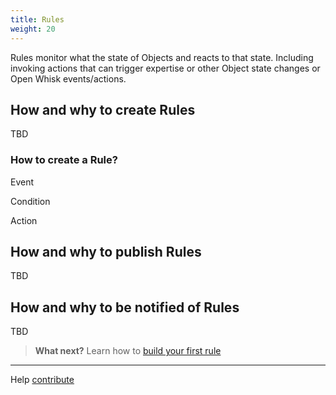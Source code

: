```yaml
---
title: Rules
weight: 20
---
```

Rules monitor what the state of Objects and reacts to that state.  Including invoking actions that can trigger expertise or other Object state changes or Open Whisk events/actions.

## How and why to create Rules
TBD

### How to create a Rule?

  Event

  Condition

  Action

## How and why to publish Rules
TBD

## How and why to be notified of Rules
TBD

 > **What next?** Learn how to [build your first rule]({{site.baseurl}}/knowledge/buildrules/)  

____
Help [contribute]({{site.baseurl}}/contribute/contribute-doc/)
